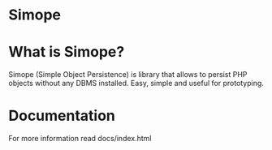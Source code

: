 Simope
======
# What is Simope?
Simope (Simple Object Persistence) is library that allows to persist PHP objects without any DBMS installed.
Easy, simple and useful for prototyping.
# Documentation
For more information read docs/index.html
